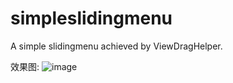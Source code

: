 # simpleslidingmenu

A simple slidingmenu achieved by ViewDragHelper.

效果图:
![image](http://http://img1.ph.126.net/1wov7dO6rZyUFwCL2ckS_w==/6619518495561459148.gif)


